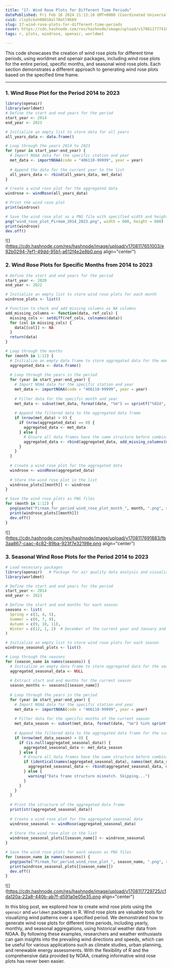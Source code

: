 ```yaml
---
title: "17- Wind Rose Plots for Different Time Periods"
datePublished: Fri Feb 16 2024 21:13:10 GMT+0000 (Coordinated Universal Time)
cuid: clsp5ckoh00010al78atl9kb9
slug: 17-wind-rose-plots-for-different-time-periods
cover: https://cdn.hashnode.com/res/hashnode/image/upload/v1708117774184/82b93611-bbbf-44e3-8961-1f7f76fe443d.png
tags: r, plots, windrose, openair, worldmet

---
```


This code showcases the creation of wind rose plots for different time periods, using worldmet and openair packages, including wind rose plots for the entire period, specific months, and seasonal wind rose plots. Each section demonstrates a different approach to generating wind rose plots based on the specified time frame.

---

### 1\. Wind Rose Plot for the Period 2014 to 2023

```r
library(openair)
library(worldmet)
# Define the start and end years for the period
start_year <- 2014
end_year <- 2023

# Initialize an empty list to store data for all years
all_years_data <- data.frame()

# Loop through the years 2014 to 2023
for (year in start_year:end_year) {
  # Import NOAA data for the specific station and year
  met_data <- importNOAA(code = "406110-99999", year = year)
  
  # Append the data for the current year to the list
  all_years_data <- rbind(all_years_data, met_data)
}

# Create a wind rose plot for the aggregated data
windrose <- windRose(all_years_data)

# Print the wind rose plot
print(windrose)

# Save the wind rose plot as a PNG file with specified width and height (600x600 pixels)
png("wind_rose_plot_Pirmam_2014_2023.png", width = 600, height = 600)
print(windrose)
dev.off()
```

![](https://cdn.hashnode.com/res/hashnode/image/upload/v1708117651003/e92b0294-7ef1-49dd-95b1-a612f4e2e8b0.png align="center")

### 2\. Wind Rose Plots for Specific Months from 2014 to 2023

```r
# Define the start and end years for the period
start_year <- 2020
end_year <- 2022

# Initialize an empty list to store wind rose plots for each month
windrose_plots <- list()

# Function to check and add missing columns as NA columns
add_missing_columns <- function(data, ref_cols) {
  missing_cols <- setdiff(ref_cols, colnames(data))
  for (col in missing_cols) {
    data[[col]] <- NA
  }
  return(data)
}

# Loop through the months
for (month in 1:12) {
  # Initialize an empty data frame to store aggregated data for the month
  aggregated_data <- data.frame()
  
  # Loop through the years in the period
  for (year in start_year:end_year) {
    # Import NOAA data for the specific station and year
    met_data <- importNOAA(code = "406110-99999", year = year)
    
    # Filter data for the specific month and year
    met_data <- subset(met_data, format(date, "%m") == sprintf("%02d", month))
    
    # Append the filtered data to the aggregated data frame
    if (nrow(met_data) > 0) {
      if (nrow(aggregated_data) == 0) {
        aggregated_data <- met_data
      } else {
        # Ensure all data frames have the same structure before combining them
        aggregated_data <- rbind(aggregated_data, add_missing_columns(met_data, colnames(aggregated_data)))
      }
    }
  }
  
  # Create a wind rose plot for the aggregated data
  windrose <- windRose(aggregated_data)
  
  # Store the wind rose plot in the list
  windrose_plots[[month]] <- windrose
}

# Save the wind rose plots as PNG files
for (month in 1:12) {
  png(paste("Pirmam_for_period_wind_rose_plot_month_", month, ".png", sep = ""), width = 600, height = 600)
  print(windrose_plots[[month]])
  dev.off()
}
```

![](https://cdn.hashnode.com/res/hashnode/image/upload/v1708117691883/fb3aa867-caac-4c82-89ba-923f7e32198e.png align="center")

### 3\. Seasonal Wind Rose Plots for the Period 2014 to 2023

```r
# Load necessary packages
library(openair)   # Package for air quality data analysis and visualization
library(worldmet)

# Define the start and end years for the period
start_year <- 2014
end_year <- 2023

# Define the start and end months for each season
seasons <- list(
  Spring = c(3, 4, 5),
  Summer = c(6, 7, 8),
  Autumn = c(9, 10, 11),
  Winter = c(12, 1, 2)  # December of the current year and January and February of the next year
)

# Initialize an empty list to store wind rose plots for each season
windrose_seasonal_plots <- list()

# Loop through the seasons
for (season_name in names(seasons)) {
  # Initialize an empty data frame to store aggregated data for the season
  aggregated_seasonal_data <- NULL
  
  # Extract start and end months for the current season
  season_months <- seasons[[season_name]]
  
  # Loop through the years in the period
  for (year in start_year:end_year) {
    # Import NOAA data for the specific station and year
    met_data <- importNOAA(code = "406110-99999", year = year)
    
    # Filter data for the specific months of the current season
    met_data_season <- subset(met_data, format(date, "%m") %in% sprintf("%02d", season_months))
    
    # Append the filtered data to the aggregated data frame for the current season
    if (nrow(met_data_season) > 0) {
      if (is.null(aggregated_seasonal_data)) {
        aggregated_seasonal_data <- met_data_season
      } else {
        # Ensure all data frames have the same structure before combining them
        if (identical(names(aggregated_seasonal_data), names(met_data_season))) {
          aggregated_seasonal_data <- rbind(aggregated_seasonal_data, met_data_season)
        } else {
          warning("Data frame structure mismatch. Skipping...")
        }
      }
    }
  }
  
  # Print the structure of the aggregated data frame
  print(str(aggregated_seasonal_data))
  
  # Create a wind rose plot for the aggregated seasonal data
  windrose_seasonal <- windRose(aggregated_seasonal_data)
  
  # Store the wind rose plot in the list
  windrose_seasonal_plots[[season_name]] <- windrose_seasonal
}

# Save the wind rose plots for each season as PNG files
for (season_name in names(seasons)) {
  png(paste("Pirmam_for_period_wind_rose_plot_", season_name, ".png", sep = ""), width = 600, height = 600)
  print(windrose_seasonal_plots[[season_name]])
  dev.off()
}
```

![](https://cdn.hashnode.com/res/hashnode/image/upload/v1708117729725/c1da120a-22a8-440b-ab7f-d591a0e05e35.png align="center")

In this blog post, we explored how to create wind rose plots using the `openair` and `worldmet` packages in R. Wind rose plots are valuable tools for visualizing wind patterns over a specified period. We demonstrated how to generate wind rose plots for different time periods, including yearly, monthly, and seasonal aggregations, using historical weather data from NOAA. By following these examples, researchers and weather enthusiasts can gain insights into the prevailing wind directions and speeds, which can be useful for various applications such as climate studies, urban planning, and renewable energy assessments. With the flexibility of R and the comprehensive data provided by NOAA, creating informative wind rose plots has never been easier.